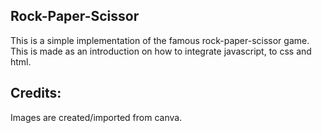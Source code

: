 ## Rock-Paper-Scissor

This is a simple implementation of the famous rock-paper-scissor game.\
This is made as an introduction on how to integrate javascript, to css and html.

## Credits:

Images are created/imported from canva.
